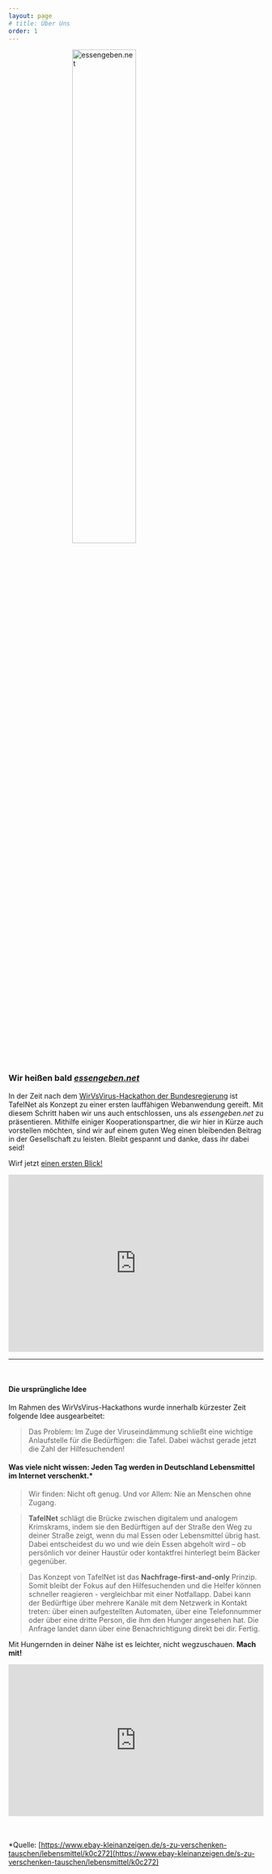 ```yaml
---
layout: page
# title: Über Uns
order: 1
---
```


<img src="https://tuffle-b2e16.web.app/static/media/logo_big.4084f218.png"
  style="width: 20rem;
  display: block;
  margin-left: auto;
  margin-right: auto;
  width: 50%;"
  alt="essengeben.net">

<br>
<br>

### Wir heißen bald [_essengeben.net_](https://essengeben.net)

In der Zeit nach dem [WirVsVirus-Hackathon der Bundesregierung](https://wirvsvirus.org/) ist TafelNet als Konzept zu einer ersten lauffähigen Webanwendung gereift. Mit diesem Schritt haben wir uns auch entschlossen, uns als _essengeben.net_ zu präsentieren. Mithilfe einiger Kooperationspartner, die wir hier in Kürze auch vorstellen möchten, sind wir auf einem guten Weg einen bleibenden Beitrag in der Gesellschaft zu leisten. Bleibt gespannt und danke, dass ihr dabei seid!

Wirf jetzt [einen ersten Blick!](https://essengeben.net)

<div class="video-container">
    <iframe width="100%" height="350vh" src="https://www.youtube.com/embed/xXSTGC58JoU" frameborder="0" allow="accelerometer; autoplay; encrypted-media; gyroscope; picture-in-picture" allowfullscreen></iframe>
</div>

---
<br>

#### Die ursprüngliche Idee

Im Rahmen des WirVsVirus-Hackathons wurde innerhalb kürzester Zeit folgende Idee ausgearbeitet:

> Das Problem: Im Zuge der Viruseindämmung schließt eine wichtige Anlaufstelle für die Bedürftigen: die Tafel. Dabei wächst gerade jetzt die Zahl der Hilfesuchenden!

#### Was viele nicht wissen: Jeden Tag werden in Deutschland Lebensmittel im Internet verschenkt.*

> Wir finden: Nicht oft genug. Und vor Allem: Nie an Menschen ohne Zugang.

> **TafelNet** schlägt die Brücke zwischen digitalem und analogem Krimskrams, indem sie den Bedürftigen auf der Straße den Weg zu deiner Straße zeigt, wenn du mal Essen oder Lebensmittel übrig hast. Dabei entscheidest du wo und wie dein Essen abgeholt wird – ob persönlich vor deiner Haustür oder kontaktfrei hinterlegt beim Bäcker gegenüber. 

> Das Konzept von TafelNet ist das **Nachfrage-first-and-only** Prinzip. Somit bleibt der Fokus auf den Hilfesuchenden und die Helfer können schneller reagieren - vergleichbar mit einer Notfallapp.
Dabei kann der Bedürftige über mehrere Kanäle mit dem Netzwerk in Kontakt treten: über einen aufgestellten Automaten, über eine Telefonnummer oder über eine dritte Person, die ihm den Hunger angesehen hat. Die Anfrage landet dann über eine Benachrichtigung direkt bei dir. Fertig.


Mit Hungernden in deiner Nähe ist es leichter, nicht wegzuschauen. **Mach mit!**

<div class="video-container">
    <iframe width="100%" height="300vh" src="https://www.youtube.com/embed/IKuJMeJiA3w" frameborder="0" allow="accelerometer; autoplay; encrypted-media; gyroscope; picture-in-picture" allowfullscreen></iframe>
</div>


<br>
<br>

*Quelle: [https://www.ebay-kleinanzeigen.de/s-zu-verschenken-tauschen/lebensmittel/k0c272](https://www.ebay-kleinanzeigen.de/s-zu-verschenken-tauschen/lebensmittel/k0c272)
